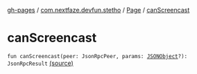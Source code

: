[gh-pages](../../index.md) / [com.nextfaze.devfun.stetho](../index.md) / [Page](index.md) / [canScreencast](./can-screencast.md)

# canScreencast

`fun canScreencast(peer: JsonRpcPeer, params: `[`JSONObject`](https://developer.android.com/reference/org/json/JSONObject.html)`?): JsonRpcResult` [(source)](https://github.com/NextFaze/dev-fun/tree/master/devfun-stetho/src/main/java/com/nextfaze/devfun/stetho/Stetho.kt#L95)